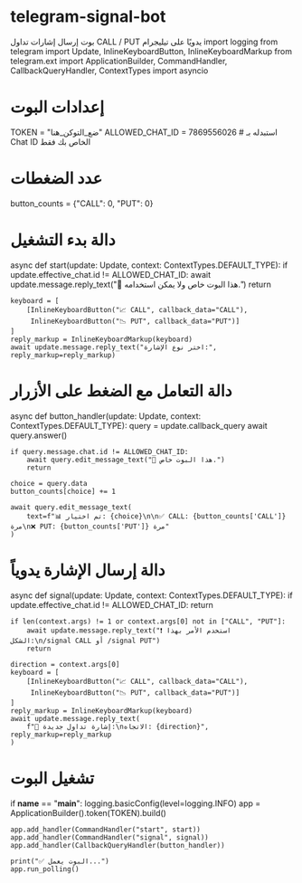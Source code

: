 # telegram-signal-bot
بوت إرسال إشارات تداول CALL / PUT يدويًا على تيليجرام
import logging
from telegram import Update, InlineKeyboardButton, InlineKeyboardMarkup
from telegram.ext import ApplicationBuilder, CommandHandler, CallbackQueryHandler, ContextTypes
import asyncio

# إعدادات البوت
TOKEN = "ضع_التوكن_هنا"
ALLOWED_CHAT_ID = 7869556026  # استبدله بـ Chat ID الخاص بك فقط

# عدد الضغطات
button_counts = {"CALL": 0, "PUT": 0}

# دالة بدء التشغيل
async def start(update: Update, context: ContextTypes.DEFAULT_TYPE):
    if update.effective_chat.id != ALLOWED_CHAT_ID:
        await update.message.reply_text("🚫 هذا البوت خاص ولا يمكن استخدامه.")
        return

    keyboard = [
        [InlineKeyboardButton("📈 CALL", callback_data="CALL"),
         InlineKeyboardButton("📉 PUT", callback_data="PUT")]
    ]
    reply_markup = InlineKeyboardMarkup(keyboard)
    await update.message.reply_text("اختر نوع الإشارة:", reply_markup=reply_markup)

# دالة التعامل مع الضغط على الأزرار
async def button_handler(update: Update, context: ContextTypes.DEFAULT_TYPE):
    query = update.callback_query
    await query.answer()

    if query.message.chat.id != ALLOWED_CHAT_ID:
        await query.edit_message_text("🚫 هذا البوت خاص.")
        return

    choice = query.data
    button_counts[choice] += 1

    await query.edit_message_text(
        text=f"📊 تم اختيار: {choice}\n\n✅ CALL: {button_counts['CALL']} مرة\n❌ PUT: {button_counts['PUT']} مرة"
    )

# دالة إرسال الإشارة يدوياً
async def signal(update: Update, context: ContextTypes.DEFAULT_TYPE):
    if update.effective_chat.id != ALLOWED_CHAT_ID:
        return

    if len(context.args) != 1 or context.args[0] not in ["CALL", "PUT"]:
        await update.message.reply_text("❗ استخدم الأمر بهذا الشكل:\n/signal CALL أو /signal PUT")
        return

    direction = context.args[0]
    keyboard = [
        [InlineKeyboardButton("📈 CALL", callback_data="CALL"),
         InlineKeyboardButton("📉 PUT", callback_data="PUT")]
    ]
    reply_markup = InlineKeyboardMarkup(keyboard)
    await update.message.reply_text(
        f"🚨 إشارة تداول جديدة:\nالاتجاه: {direction}", reply_markup=reply_markup
    )

# تشغيل البوت
if __name__ == "__main__":
    logging.basicConfig(level=logging.INFO)
    app = ApplicationBuilder().token(TOKEN).build()

    app.add_handler(CommandHandler("start", start))
    app.add_handler(CommandHandler("signal", signal))
    app.add_handler(CallbackQueryHandler(button_handler))

    print("✅ البوت يعمل...")
    app.run_polling()
